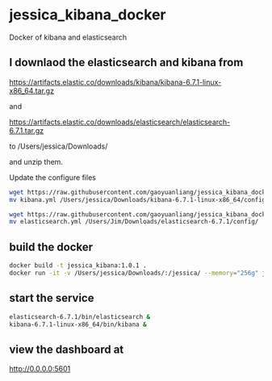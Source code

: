 # jessica_kibana_docker
Docker of kibana and elasticsearch


## I downlaod the elasticsearch and kibana from 

https://artifacts.elastic.co/downloads/kibana/kibana-6.7.1-linux-x86_64.tar.gz 

and 

https://artifacts.elastic.co/downloads/elasticsearch/elasticsearch-6.7.1.tar.gz 

to /Users/jessica/Downloads/

and unzip them.

Update the configure files

```bash
wget https://raw.githubusercontent.com/gaoyuanliang/jessica_kibana_docker/master/kibana.yml
mv kibana.yml /Users/jessica/Downloads/kibana-6.7.1-linux-x86_64/config/

wget https://raw.githubusercontent.com/gaoyuanliang/jessica_kibana_docker/master/elasticsearch.yml
mv elasticsearch.yml /Users/Jim/Downloads/elasticsearch-6.7.1/config/
```

## build the docker

```bash
docker build -t jessica_kibana:1.0.1 .
docker run -it -v /Users/jessica/Downloads/:/jessica/ --memory="256g" jessica_kibana:1.0.1
```

## start the service 

```bash
elasticsearch-6.7.1/bin/elasticsearch &
kibana-6.7.1-linux-x86_64/bin/kibana &
```
## view the dashboard at 

http://0.0.0.0:5601
